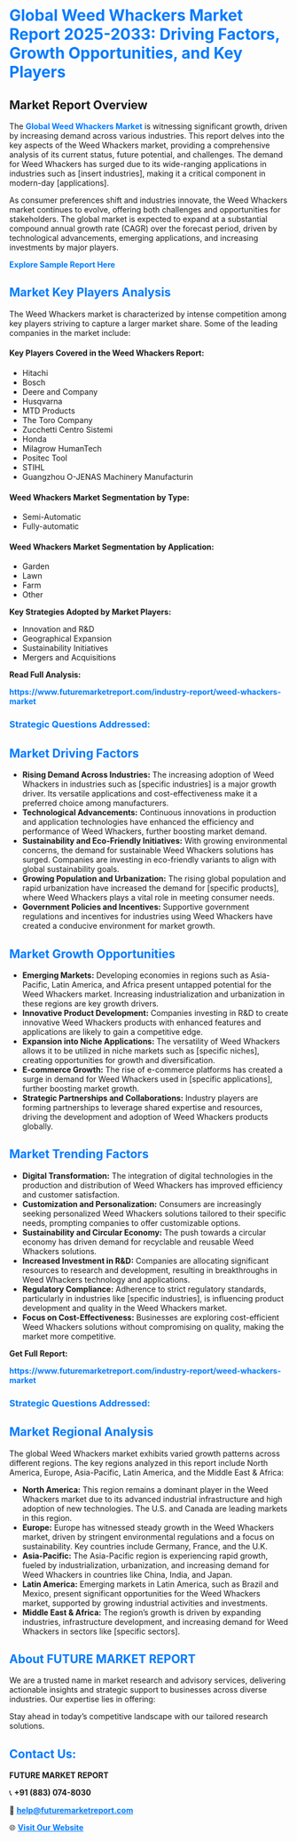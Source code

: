 <h1 style="color: #007BFF;">Global Weed Whackers Market Report 2025-2033: Driving Factors, Growth Opportunities, and Key Players</h1>

<section id="overview">
<h2>Market Report Overview</h2>
<p>The <a href="https://www.futuremarketreport.com/industry-report/weed-whackers-market" style="color: #007BFF; text-decoration: none;"><strong>Global Weed Whackers Market</strong></a> is witnessing significant growth, driven by increasing demand across various industries. This report delves into the key aspects of the Weed Whackers market, providing a comprehensive analysis of its current status, future potential, and challenges. The demand for Weed Whackers has surged due to its wide-ranging applications in industries such as [insert industries], making it a critical component in modern-day [applications].</p>
<p>As consumer preferences shift and industries innovate, the Weed Whackers market continues to evolve, offering both challenges and opportunities for stakeholders. The global market is expected to expand at a substantial compound annual growth rate (CAGR) over the forecast period, driven by technological advancements, emerging applications, and increasing investments by major players.</p>
</section>

<section id="overview">
<p><a href="https://www.futuremarketreport.com/request-sample/reportId=58329" style="color: #007BFF; text-decoration: none;"><strong>Explore Sample Report Here</strong></a></p>
</section>

<section id="key-players">
<h2 style="color: #007BFF;">Market Key Players Analysis</h2>
<p>The Weed Whackers market is characterized by intense competition among key players striving to capture a larger market share. Some of the leading companies in the market include:</p>
<h4>Key Players Covered in the Weed Whackers Report:</h4>
<ul><li>Hitachi</li><li>Bosch</li><li>Deere and Company</li><li>Husqvarna</li><li>MTD Products</li><li>The Toro Company</li><li>Zucchetti Centro Sistemi</li><li>Honda</li><li>Milagrow HumanTech</li><li>Positec Tool</li><li>STIHL</li><li>Guangzhou O-JENAS Machinery Manufacturin</li></ul>
<h4>Weed Whackers Market Segmentation by Type:</h4>
<ul><li>Semi-Automatic</li><li>Fully-automatic</li></ul>

<h4>Weed Whackers Market Segmentation by Application:</h4>
<ul><li>Garden</li><li>Lawn</li><li>Farm</li><li>Other</li></ul>
<p><strong>Key Strategies Adopted by Market Players:</strong></p>
<ul>
<li>Innovation and R&D</li>
<li>Geographical Expansion</li>
<li>Sustainability Initiatives</li>
<li>Mergers and Acquisitions</li>
</ul>
</section>

<section>
<p><strong>Read Full Analysis: </strong></p><a href="https://www.futuremarketreport.com/industry-report/weed-whackers-market" style="color: #007BFF; text-decoration: none;"><strong>https://www.futuremarketreport.com/industry-report/weed-whackers-market</strong></a>
<h3 style="color: #007BFF;">Strategic Questions Addressed:</h3>
</section>

<section id="driving-factors">
<h2 style="color: #007BFF;">Market Driving Factors</h2>
<ul>
<li><strong>Rising Demand Across Industries:</strong> The increasing adoption of Weed Whackers in industries such as [specific industries] is a major growth driver. Its versatile applications and cost-effectiveness make it a preferred choice among manufacturers.</li>
<li><strong>Technological Advancements:</strong> Continuous innovations in production and application technologies have enhanced the efficiency and performance of Weed Whackers, further boosting market demand.</li>
<li><strong>Sustainability and Eco-Friendly Initiatives:</strong> With growing environmental concerns, the demand for sustainable Weed Whackers solutions has surged. Companies are investing in eco-friendly variants to align with global sustainability goals.</li>
<li><strong>Growing Population and Urbanization:</strong> The rising global population and rapid urbanization have increased the demand for [specific products], where Weed Whackers plays a vital role in meeting consumer needs.</li>
<li><strong>Government Policies and Incentives:</strong> Supportive government regulations and incentives for industries using Weed Whackers have created a conducive environment for market growth.</li>
</ul>
</section>

<section id="growth-opportunities">
<h2 style="color: #007BFF;">Market Growth Opportunities</h2>
<ul>
<li><strong>Emerging Markets:</strong> Developing economies in regions such as Asia-Pacific, Latin America, and Africa present untapped potential for the Weed Whackers market. Increasing industrialization and urbanization in these regions are key growth drivers.</li>
<li><strong>Innovative Product Development:</strong> Companies investing in R&D to create innovative Weed Whackers products with enhanced features and applications are likely to gain a competitive edge.</li>
<li><strong>Expansion into Niche Applications:</strong> The versatility of Weed Whackers allows it to be utilized in niche markets such as [specific niches], creating opportunities for growth and diversification.</li>
<li><strong>E-commerce Growth:</strong> The rise of e-commerce platforms has created a surge in demand for Weed Whackers used in [specific applications], further boosting market growth.</li>
<li><strong>Strategic Partnerships and Collaborations:</strong> Industry players are forming partnerships to leverage shared expertise and resources, driving the development and adoption of Weed Whackers products globally.</li>
</ul>
</section>

<section id="trending-factors">
<h2 style="color: #007BFF;">Market Trending Factors</h2>
<ul>
<li><strong>Digital Transformation:</strong> The integration of digital technologies in the production and distribution of Weed Whackers has improved efficiency and customer satisfaction.</li>
<li><strong>Customization and Personalization:</strong> Consumers are increasingly seeking personalized Weed Whackers solutions tailored to their specific needs, prompting companies to offer customizable options.</li>
<li><strong>Sustainability and Circular Economy:</strong> The push towards a circular economy has driven demand for recyclable and reusable Weed Whackers solutions.</li>
<li><strong>Increased Investment in R&D:</strong> Companies are allocating significant resources to research and development, resulting in breakthroughs in Weed Whackers technology and applications.</li>
<li><strong>Regulatory Compliance:</strong> Adherence to strict regulatory standards, particularly in industries like [specific industries], is influencing product development and quality in the Weed Whackers market.</li>
<li><strong>Focus on Cost-Effectiveness:</strong> Businesses are exploring cost-efficient Weed Whackers solutions without compromising on quality, making the market more competitive.</li>
</ul>
</section>

<section>
<p><strong>Get Full Report: </strong></p><a href="https://www.futuremarketreport.com/industry-report/weed-whackers-market" style="color: #007BFF; text-decoration: none;"><strong>https://www.futuremarketreport.com/industry-report/weed-whackers-market</strong></a>
<h3 style="color: #007BFF;">Strategic Questions Addressed:</h3>
</section>


<section id="regional-analysis">
<h2 style="color: #007BFF;">Market Regional Analysis</h2>
<p>The global Weed Whackers market exhibits varied growth patterns across different regions. The key regions analyzed in this report include North America, Europe, Asia-Pacific, Latin America, and the Middle East & Africa:</p>
<ul>
<li><strong>North America:</strong> This region remains a dominant player in the Weed Whackers market due to its advanced industrial infrastructure and high adoption of new technologies. The U.S. and Canada are leading markets in this region.</li>
<li><strong>Europe:</strong> Europe has witnessed steady growth in the Weed Whackers market, driven by stringent environmental regulations and a focus on sustainability. Key countries include Germany, France, and the U.K.</li>
<li><strong>Asia-Pacific:</strong> The Asia-Pacific region is experiencing rapid growth, fueled by industrialization, urbanization, and increasing demand for Weed Whackers in countries like China, India, and Japan.</li>
<li><strong>Latin America:</strong> Emerging markets in Latin America, such as Brazil and Mexico, present significant opportunities for the Weed Whackers market, supported by growing industrial activities and investments.</li>
<li><strong>Middle East & Africa:</strong> The region’s growth is driven by expanding industries, infrastructure development, and increasing demand for Weed Whackers in sectors like [specific sectors].</li>
</ul>
</section>

<footer>
<h2 style="color: #007BFF;">About FUTURE MARKET REPORT</h2>
<p>We are a trusted name in market research and advisory services, delivering actionable insights and strategic support to businesses across diverse industries. Our expertise lies in offering:</p>

<p>Stay ahead in today’s competitive landscape with our tailored research solutions.</p>

<h2 style="color: #007BFF;">Contact Us:</h2>
<p><strong>FUTURE MARKET REPORT</strong></p>
<p>📞 <strong>+91 (883) 074-8030</strong></p>
<p>📧 <strong><a href="mailto:help@futuremarketreport.com" style="color: #007BFF;">help@futuremarketreport.com</a></strong></p>
<p>🌐 <strong><a href="https://www.futuremarketreport.com/" style="color: #007BFF;">Visit Our Website</a></strong></p>
</footer>